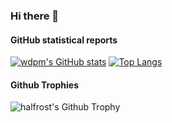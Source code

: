 ### Hi there 👋

#### GitHub statistical reports
[![wdpm's GitHub stats](https://github-readme-stats.vercel.app/api?username=wdpm)](https://github.com/wdpm/github-readme-stats)
[![Top Langs](https://github-readme-stats.vercel.app/api/top-langs/?username=wdpm&layout=compact)](https://github.com/wdpm/github-readme-stats)

#### Github Trophies
<img align="center" src="https://github-profile-trophy.vercel.app/?username=wdpm&column=7" alt="halfrost's Github Trophy" />

<!--
**wdpm/wdpm** is a ✨ _special_ ✨ repository because its `README.md` (this file) appears on your GitHub profile.

Here are some ideas to get you started:

- 🔭 I’m currently working on ...
- 🌱 I’m currently learning ...
- 👯 I’m looking to collaborate on ...
- 🤔 I’m looking for help with ...
- 💬 Ask me about ...
- 📫 How to reach me: ...
- 😄 Pronouns: ...
- ⚡ Fun fact: ...
-->
